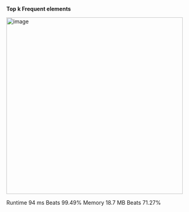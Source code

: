 **Top k Frequent elements**

<img width="461" alt="image" src="https://user-images.githubusercontent.com/25766765/208530434-623801a6-7769-4c09-b617-4e8c91da1e31.png">


Runtime
94 ms
Beats
99.49%
Memory
18.7 MB
Beats
71.27%
